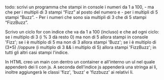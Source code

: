 todo: scrivi un programma che stampi in console i numeri da 1 a 100,
        - ma che per i multipli di 3 stampi “Fizz” al posto del numero e
        - per i multipli di 5 stampi “Buzz”.
        - Per i numeri che sono sia multipli di 3 che di 5 stampi “FizzBuzz”.

Scrivo un ciclo for con indice che va da 1 a 100 (incluso) e che ad ogni ciclo:
    se i multiplo di 3 (i % 3 dà resto 0) ma non di 5
        allora stampi in console 'Fizz';
    se i è multiplo di 5 ma non di 3
        allora stampi 'Buzz';
    se i è multiplo di (3*5)    //oppure (i multiplo di 3 && i multiplo di 5)
        allora stampi 'FizzBuzz';
    in tutti gli altri casi
        stampi l'indice.


In HTML creo un main con dentro un container e all'interno un ul nel quale appenderò dei li con js.
A seconda dell'indice js appenderà una stringa ai li, inoltre aggiungerà le classi 'fizz', 'buzz' e 'fizzbuzz' ai relativi li.